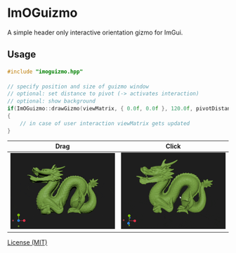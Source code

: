# ImOGuizmo
A simple header only interactive orientation gizmo for ImGui. 

## Usage
```c++
#include "imoguizmo.hpp"

// specify position and size of guizmo window
// optional: set distance to pivot (-> activates interaction)
// optional: show background
if(ImOGuizmo::drawGizmo(viewMatrix, { 0.0f, 0.0f }, 120.0f, pivotDistance, false))
{
	// in case of user interaction viewMatrix gets updated
}
```
Drag|Click
:-:|:-:
![drag_example](images/drag.gif)  |  ![click_example](images/click.gif)

[License (MIT)](https://github.com/fknfilewalker/imoguizmo/blob/main/LICENSE)